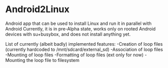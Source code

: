 Android2Linux
=============

Android app that can be used to install Linux and run it in parallel with Android
Currently, it is in pre-Alpha state, works only on rooted Android devices with su+busybox, and does not install anything yet.

List of currently (albeit badly) implemented features:
-Creation of loop files (currently hardcoded to /mnt/sdcard/external_sd)
-Association of loop files
-Mounting of loop files
-Formatting of loop files (ext only for now)
-Mounting the loop file to filesystem